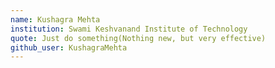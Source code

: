```yaml
---
name: Kushagra Mehta
institution: Swami Keshvanand Institute of Technology
quote: Just do something(Nothing new, but very effective)
github_user: KushagraMehta
---
```

